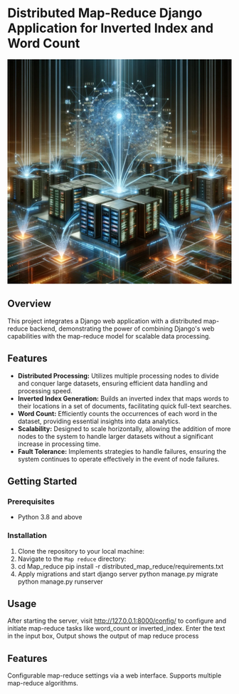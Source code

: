 # Distributed Map-Reduce Django Application for Inverted Index and Word Count

![Distributed Map-Reduce System](/distributed_map_reduce/image.webp)


## Overview
This project integrates a Django web application with a distributed map-reduce backend, demonstrating the power of combining Django's web capabilities with the map-reduce model for scalable data processing.
## Features
- **Distributed Processing:** Utilizes multiple processing nodes to divide and conquer large datasets, ensuring efficient data handling and processing speed.
- **Inverted Index Generation:** Builds an inverted index that maps words to their locations in a set of documents, facilitating quick full-text searches.
- **Word Count:** Efficiently counts the occurrences of each word in the dataset, providing essential insights into data analytics.
- **Scalability:** Designed to scale horizontally, allowing the addition of more nodes to the system to handle larger datasets without a significant increase in processing time.
- **Fault Tolerance:** Implements strategies to handle failures, ensuring the system continues to operate effectively in the event of node failures.

## Getting Started
### Prerequisites
- Python 3.8 and above

### Installation
1. Clone the repository to your local machine:
2. Navigate to the `Map reduce` directory:
3. cd Map_reduce
    pip install -r distributed_map_reduce/requirements.txt
4. Apply migrations and start django server
   python manage.py migrate
   python manage.py runserver


## Usage
After starting the server, visit http://127.0.0.1:8000/config/ to configure and initiate map-reduce tasks like word_count or inverted_index.
Enter the text in the input box, Output shows the output of map reduce process


## Features
Configurable map-reduce settings via a web interface.
Supports multiple map-reduce algorithms.

